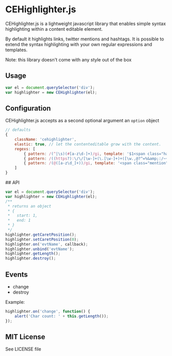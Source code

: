 # CEHighlighter.js

CEHighlighter.js is a lightweight javascript library that enables simple syntax highlighting within a content editable element.

By default it highlights links, twitter mentions and hashtags. It is possible to extend the syntax highlighting with your own regular expressions and templates.

Note: this library doesn't come with any style out of the box

## Usage

```js
var el = document.querySelector('div');
var highlighter = new CEHighlighter(el);
```

## Configuration

CEHighlighter.js accepts as a second optional argument an `option` object

```js
// defaults
{
	className: 'cehighlighter',
	elastic: true, // let the contenteditable grow with the content.
    regexs: [
        { pattern: /(^|\s)(#[a-z\d-]+)/gi, template: '$1<span class="hashtag">$2</span>' },
        { pattern: /((https?):\/\/[\w-]+(\.[\w-]+)+([\w.,@?^=%&amp;:/~+#-]*[\w@?^=%&amp;/~+#-])?)/gi, template: '<span class="url">$1</span>' },
        { pattern: /(@([a-z\d_]+))/gi, template: '<span class="mention">$1</span>' }
    ]
}
```

## API

```js
var el = document.querySelector('div');
var highlighter = new CEHighlighter(el);
/**
 * returns an object
 * {
 *   start: 1,
 *   end: 1
 * }
 */
highlighter.getCaretPosition();
highlighter.setCaretPosition(0);
highlighter.on('evtName', callback);
highlighter.unbind('evtName');
highlighter.getLength();
highlighter.destroy();
```

## Events

- change
- destroy

Example:

```js
highlighter.on('change', function() {
	alert('Char count: ' + this.getLength());
});
```

## MIT License

See LICENSE file

